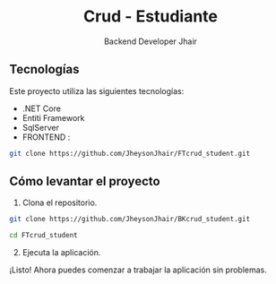 <div align="center">
    <h1>Crud - Estudiante</h1>
    <p align="center">
        Backend Developer Jhair
    </p>
</div>


## Tecnologías

Este proyecto utiliza las siguientes tecnologías:

- .NET Core
- Entiti Framework
- SqlServer
- FRONTEND :
```bash
git clone https://github.com/JheysonJhair/FTcrud_student.git
```

## Cómo levantar el proyecto

1. Clona el repositorio.

```bash
git clone https://github.com/JheysonJhair/BKcrud_student.git
```

```bash
cd FTcrud_student
```

2. Ejecuta la aplicación.

¡Listo! Ahora puedes comenzar a trabajar la aplicación sin problemas.

